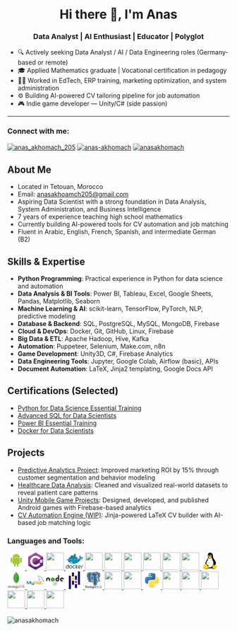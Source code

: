 <h1 align="center">Hi there 👋, I'm Anas</h1>
<h3 align="center">Data Analyst | AI Enthusiast | Educator | Polyglot</h3>

- 🔍 Actively seeking Data Analyst / AI / Data Engineering roles (Germany-based or remote)
- 🎓 Applied Mathematics graduate | Vocational certification in pedagogy
- 👨‍💻 Worked in EdTech, ERP training, marketing optimization, and system administration
- ⚙️ Building AI-powered CV tailoring pipeline for job automation
- 🎮 Indie game developer — Unity/C# (side passion)

---


<h3 align="left">Connect with me:</h3>
<p align="left">
<a href="https://dev.to/anas_akhomach_205" target="blank"><img align="center" src="https://raw.githubusercontent.com/rahuldkjain/github-profile-readme-generator/master/src/images/icons/Social/devto.svg" alt="anas_akhomach_205" height="30" width="40" /></a>
<a href="https://linkedin.com/in/anas-akhomach" target="blank"><img align="center" src="https://raw.githubusercontent.com/rahuldkjain/github-profile-readme-generator/master/src/images/icons/Social/linked-in-alt.svg" alt="anas-akhomach" height="30" width="40" /></a>
<a href="https://kaggle.com/anasakhomach" target="blank"><img align="center" src="https://raw.githubusercontent.com/rahuldkjain/github-profile-readme-generator/master/src/images/icons/Social/kaggle.svg" alt="anasakhomach" height="30" width="40" /></a>
</p>

## About Me

- Located in Tetouan, Morocco  
- Email: [anasakhoamch205@gmail.com](mailto:anasakhoamch205@gmail.com)  
- Aspiring Data Scientist with a strong foundation in Data Analysis, System Administration, and Business Intelligence  
- 7 years of experience teaching high school mathematics  
- Currently building AI-powered tools for CV automation and job matching  
- Fluent in Arabic, English, French, Spanish, and intermediate German (B2)

## Skills & Expertise

- **Python Programming**: Practical experience in Python for data science and automation  
- **Data Analysis & BI Tools**: Power BI, Tableau, Excel, Google Sheets, Pandas, Matplotlib, Seaborn  
- **Machine Learning & AI**: scikit-learn, TensorFlow, PyTorch, NLP, predictive modeling  
- **Database & Backend**: SQL, PostgreSQL, MySQL, MongoDB, Firebase  
- **Cloud & DevOps**: Docker, Git, GitHub, Linux, Firebase  
- **Big Data & ETL**: Apache Hadoop, Hive, Kafka  
- **Automation**: Puppeteer, Selenium, Make.com, n8n
- **Game Development**: Unity3D, C#, Firebase Analytics  
- **Data Engineering Tools**: Jupyter, Google Colab, Airflow (basic), APIs  
- **Document Automation**: LaTeX, Jinja2 templating, Google Docs API

## Certifications (Selected)

- [Python for Data Science Essential Training](https://www.linkedin.com/learning/certificates/81ef139eeef6e9ad5f77d3c4317c32c8b8dfa993aa85c567679640d12d80d89a)  
- [Advanced SQL for Data Scientists](https://www.linkedin.com/learning/certificates/81ef139eeef6e9ad5f77d3c4317c32c8b8dfa993aa85c567679640d12d80d89a)  
- [Power BI Essential Training](https://www.linkedin.com/learning/certificates/81ef139eeef6e9ad5f77d3c4317c32c8b8dfa993aa85c567679640d12d80d89a)  
- [Docker for Data Scientists](https://www.linkedin.com/learning/certificates/81ef139eeef6e9ad5f77d3c4317c32c8b8dfa993aa85c567679640d12d80d89a)  

## Projects

- [Predictive Analytics Project](https://github.com/AnasAkhomach/predictive-analytics-project): Improved marketing ROI by 15% through customer segmentation and behavior modeling  
- [Healthcare Data Analysis](https://github.com/AnasAkhomach/healthcare-analytics): Cleaned and visualized real-world datasets to reveal patient care patterns  
- [Unity Mobile Game Projects](https://github.com/AnasAkhomach/unity-games): Designed, developed, and published Android games with Firebase-based analytics  
- [CV Automation Engine (WIP)](https://github.com/AnasAkhomach/cv-automation): Jinja-powered LaTeX CV builder with AI-based job matching logic  

<h3 align="left">Languages and Tools:</h3>
<p align="left">
<a href="https://developer.android.com" target="_blank" rel="noreferrer"> <img src="https://raw.githubusercontent.com/devicons/devicon/master/icons/android/android-original-wordmark.svg" width="40" height="40"/> </a>
<a href="https://www.w3schools.com/cs/" target="_blank" rel="noreferrer"> <img src="https://raw.githubusercontent.com/devicons/devicon/master/icons/csharp/csharp-original.svg" width="40" height="40"/> </a>
<a href="https://www.djangoproject.com/" target="_blank" rel="noreferrer"> <img src="https://cdn.worldvectorlogo.com/logos/django.svg" width="40" height="40"/> </a>
<a href="https://www.docker.com/" target="_blank" rel="noreferrer"> <img src="https://raw.githubusercontent.com/devicons/devicon/master/icons/docker/docker-original-wordmark.svg" width="40" height="40"/> </a>
<a href="https://firebase.google.com/" target="_blank" rel="noreferrer"> <img src="https://www.vectorlogo.zone/logos/firebase/firebase-icon.svg" width="40" height="40"/> </a>
<a href="https://git-scm.com/" target="_blank" rel="noreferrer"> <img src="https://www.vectorlogo.zone/logos/git-scm/git-scm-icon.svg" width="40" height="40"/> </a>
<a href="https://grafana.com" target="_blank" rel="noreferrer"> <img src="https://www.vectorlogo.zone/logos/grafana/grafana-icon.svg" width="40" height="40"/> </a>
<a href="https://hadoop.apache.org/" target="_blank" rel="noreferrer"> <img src="https://www.vectorlogo.zone/logos/apache_hadoop/apache_hadoop-icon.svg" width="40" height="40"/> </a>
<a href="https://hive.apache.org/" target="_blank" rel="noreferrer"> <img src="https://www.vectorlogo.zone/logos/apache_hive/apache_hive-icon.svg" width="40" height="40"/> </a>
<a href="https://kafka.apache.org/" target="_blank" rel="noreferrer"> <img src="https://www.vectorlogo.zone/logos/apache_kafka/apache_kafka-icon.svg" width="40" height="40"/> </a>
<a href="https://www.linux.org/" target="_blank" rel="noreferrer"> <img src="https://raw.githubusercontent.com/devicons/devicon/master/icons/linux/linux-original.svg" width="40" height="40"/> </a>
<a href="https://www.mongodb.com/" target="_blank" rel="noreferrer"> <img src="https://raw.githubusercontent.com/devicons/devicon/master/icons/mongodb/mongodb-original-wordmark.svg" width="40" height="40"/> </a>
<a href="https://www.mysql.com/" target="_blank" rel="noreferrer"> <img src="https://raw.githubusercontent.com/devicons/devicon/master/icons/mysql/mysql-original-wordmark.svg" width="40" height="40"/> </a>
<a href="https://nodejs.org" target="_blank" rel="noreferrer"> <img src="https://raw.githubusercontent.com/devicons/devicon/master/icons/nodejs/nodejs-original-wordmark.svg" width="40" height="40"/> </a>
<a href="https://pandas.pydata.org/" target="_blank" rel="noreferrer"> <img src="https://raw.githubusercontent.com/devicons/devicon/2ae2a900d2f041da66e950e4d48052658d850630/icons/pandas/pandas-original.svg" width="40" height="40"/> </a>
<a href="https://www.postgresql.org" target="_blank" rel="noreferrer"> <img src="https://raw.githubusercontent.com/devicons/devicon/master/icons/postgresql/postgresql-original-wordmark.svg" width="40" height="40"/> </a>
<a href="https://postman.com" target="_blank" rel="noreferrer"> <img src="https://www.vectorlogo.zone/logos/getpostman/getpostman-icon.svg" width="40" height="40"/> </a>
<a href="https://github.com/puppeteer/puppeteer" target="_blank" rel="noreferrer"> <img src="https://www.vectorlogo.zone/logos/pptrdev/pptrdev-official.svg" width="40" height="40"/> </a>
<a href="https://www.python.org" target="_blank" rel="noreferrer"> <img src="https://raw.githubusercontent.com/devicons/devicon/master/icons/python/python-original.svg" width="40" height="40"/> </a>
<a href="https://pytorch.org/" target="_blank" rel="noreferrer"> <img src="https://www.vectorlogo.zone/logos/pytorch/pytorch-icon.svg" width="40" height="40"/> </a>
<a href="https://scikit-learn.org/" target="_blank" rel="noreferrer"> <img src="https://upload.wikimedia.org/wikipedia/commons/0/05/Scikit_learn_logo_small.svg" width="40" height="40"/> </a>
<a href="https://seaborn.pydata.org/" target="_blank" rel="noreferrer"> <img src="https://seaborn.pydata.org/_images/logo-mark-lightbg.svg" width="40" height="40"/> </a>
<a href="https://www.selenium.dev" target="_blank" rel="noreferrer"> <img src="https://raw.githubusercontent.com/detain/svg-logos/780f25886640cef088af994181646db2f6b1a3f8/svg/selenium-logo.svg" width="40" height="40"/> </a>
<a href="https://www.tensorflow.org" target="_blank" rel="noreferrer"> <img src="https://www.vectorlogo.zone/logos/tensorflow/tensorflow-icon.svg" width="40" height="40"/> </a>
<a href="https://unity.com/" target="_blank" rel="noreferrer"> <img src="https://www.vectorlogo.zone/logos/unity3d/unity3d-icon.svg" width="40" height="40"/> </a>
</p>

<p><img align="center" src="https://github-readme-stats.vercel.app/api/top-langs?username=anasakhomach&show_icons=true&locale=en&layout=compact" alt="anasakhomach" /></p>
